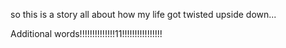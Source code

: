 so this is a story all about how my life got twisted upside down...

Additional words!!!!!!!!!!!!!!11!!!!!!!!!!!!!!!!
